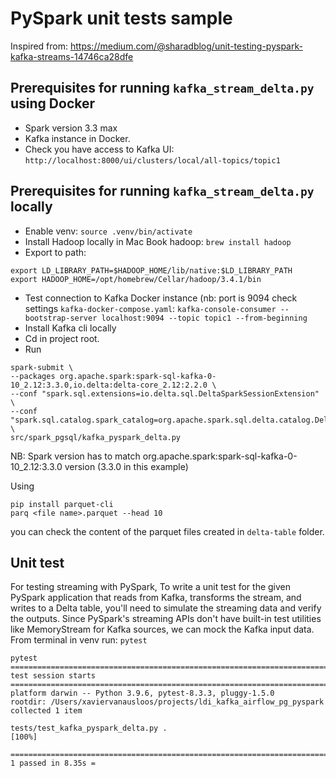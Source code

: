 # PySpark unit tests sample
Inspired from: https://medium.com/@sharadblog/unit-testing-pyspark-kafka-streams-14746ca28dfe

## Prerequisites for running `kafka_stream_delta.py` using Docker
- Spark version 3.3 max
- Kafka instance in Docker.
- Check you have access to Kafka UI: `http://localhost:8000/ui/clusters/local/all-topics/topic1`

## Prerequisites for running `kafka_stream_delta.py` locally
- Enable venv: `source .venv/bin/activate`
- Install Hadoop locally in Mac Book hadoop:
`brew install hadoop`
- Export to path:
```
export LD_LIBRARY_PATH=$HADOOP_HOME/lib/native:$LD_LIBRARY_PATH
export HADOOP_HOME=/opt/homebrew/Cellar/hadoop/3.4.1/bin 
```
- Test connection to Kafka Docker instance (nb: port is 9094 check settings `kafka-docker-compose.yaml`:
`kafka-console-consumer --bootstrap-server localhost:9094 --topic topic1 --from-beginning`
- Install Kafka cli locally
- Cd in project root.
- Run
```
spark-submit \
--packages org.apache.spark:spark-sql-kafka-0-10_2.12:3.3.0,io.delta:delta-core_2.12:2.2.0 \
--conf "spark.sql.extensions=io.delta.sql.DeltaSparkSessionExtension" \
--conf "spark.sql.catalog.spark_catalog=org.apache.spark.sql.delta.catalog.DeltaCatalog" \
src/spark_pgsql/kafka_pyspark_delta.py
```
NB: Spark version has to match org.apache.spark:spark-sql-kafka-0-10_2.12:3.3.0 version (3.3.0 in this example)

Using 
```
pip install parquet-cli
parq <file name>.parquet --head 10
``` 
you can check the content of the 
parquet files created in `delta-table` folder.

## Unit test 
For testing streaming with PySpark, To write a unit test for the given PySpark application that reads from Kafka, transforms the stream, and writes to a Delta table, you'll need to simulate the streaming data and verify the outputs. Since PySpark's streaming APIs don't have built-in test utilities 
like MemoryStream for Kafka sources, we can mock the Kafka input data.
From terminal in venv run:
`pytest` 

```
pytest  
============================================================================= test session starts ==============================================================================
platform darwin -- Python 3.9.6, pytest-8.3.3, pluggy-1.5.0
rootdir: /Users/xaviervanausloos/projects/ldi_kafka_airflow_pg_pyspark
collected 1 item                                                                                                                                                               

tests/test_kafka_pyspark_delta.py .                                                                                                                                      [100%]

============================================================================== 1 passed in 8.35s =
```
